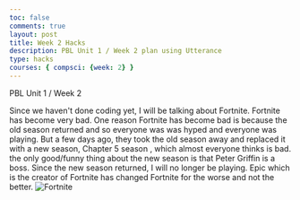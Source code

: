```yaml
---
toc: false
comments: true
layout: post
title: Week 2 Hacks
description: PBL Unit 1 / Week 2 plan using Utterance
type: hacks
courses: { compsci: {week: 2} }
---
```

<link rel="stylesheet"
  href="https://fonts.googleapis.com/css?family=
<style>
    body {
        background-color: #FF0000;
        color: red;
    }

    p {
        font-family: 'Arial', sans-serif;
    }
</style>


### PBL Unit 1 / Week 2

Since we haven't done coding yet, I will be talking about Fortnite. Fortnite has become very bad. One reason Fortnite has become bad is because the old season returned and so everyone was was hyped and everyone was playing. But a few days ago, they took the old season away and replaced it with a new season, Chapter 5 season , which almost everyone thinks is bad. the only good/funny thing about the new season is that Peter Griffin is a boss. Since the new season returned, I will no longer be playing. Epic which is the creator of Fortnite has changed Fortnite for the worse and not the better. 
![Fortnite]({{site.baseurl}}/images/Fortnite.jpg)
